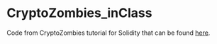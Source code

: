 # CryptoZombies_inClass
Code from CryptoZombies tutorial for Solidity that can be found [here](https://cryptozombies.io/).
